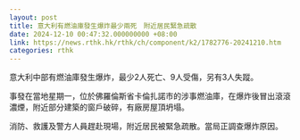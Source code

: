 ```yaml
---
layout: post
title: 意大利有燃油庫發生爆炸最少兩死　附近居民緊急疏散
date: 2024-12-10 00:47:32.000000000 +08:00
link: https://news.rthk.hk/rthk/ch/component/k2/1782776-20241210.htm
categories: rthk
---
```


意大利中部有燃油庫發生爆炸，最少2人死亡、9人受傷，另有3人失蹤。

事發在當地星期一，位於佛羅倫斯省卡倫扎諾市的涉事燃油庫，在爆炸後冒出滾滾濃煙，附近部分建築的窗戶破碎，有廠房屋頂坍塌。

消防、救護及警方人員趕赴現場，附近居民被緊急疏散。當局正調查爆炸原因。
